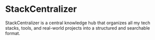 # StackCentralizer
StackCentralizer is a central knowledge hub that organizes all my tech stacks, tools, and real-world projects into a structured and searchable format.
